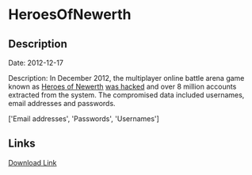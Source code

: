 # HeroesOfNewerth

## Description

Date: 2012-12-17

Description:
In December 2012, the multiplayer online battle arena game known as <a href="http://www.heroesofnewerth.com/" target="_blank" rel="noopener">Heroes of Newerth</a> <a href="https://www.reddit.com/r/HeroesofNewerth/comments/14zj2p/i_am_the_guy_who_hacked_hon/" target="_blank" rel="noopener"> was hacked</a> and over 8 million accounts extracted from the system. The compromised data included usernames, email addresses and passwords.


['Email addresses', 'Passwords', 'Usernames']

## Links

[Download Link](https://link-to.net/1229997/799.7979380543543/dynamic/?r=aHR0cHM6Ly93d3cubWVkaWFmaXJlLmNvbS92aWV3L093SWZOYUxCOVJhMEtWZi9oZXJvZXNvZm5ld2VydGguY29tL2ZpbGU=)